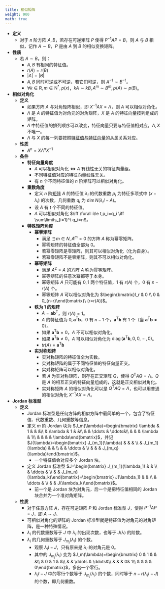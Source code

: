 ```yaml
---
title: 相似矩阵
weight: 900
math: true
---
```


- **定义**
    - 对于 $n$ 阶方阵 $A,B$，若存在可逆矩阵 $P$ 使得 $P^{-1}AP=B$，则 $A$ 与 $B$ 相似，记作 $A\sim B$，$P$ 是由 $A$ 到 $B$ 的相似变换矩阵。
- **性质**
    - 若 $A\sim B$，则：
        - $A,B$ 有相同的特征值。
        - $r(A)=r(B)$
        - $|A|=|B|$
        - $A,B$ 同时可逆或不可逆，若它们可逆，则 $A^{-1}\sim B^{-1}$。
        - $\forall k\in\mathrm R,m\in\mathrm N^*,p(x)$，$kA\sim kB,A^m\sim B^m,p(A)\sim p(B)$。
- **相似对角化** <span id="sbr8c0"></span>
    - **定义**
        - 如果方阵 $A$ 与对角矩阵相似，即 $X^{-1}AX=\Lambda$，则 $A$ 可以相似对角化。
        - $\Lambda$ 是 $A$ 的特征值为对角元的对角矩阵，$X$ 是 $A$ 的特征向量按列组成的矩阵。
        - $\Lambda$ 中特征值的排列顺序可以改变，特征向量只要与特征值相对应，$\Lambda,X$ 不唯一。
        - $\Lambda$ 与 $X$ 的每一列要按照[特征值与特征向量](/notes/docs/mathematics/linear-algrbra/eigenvalue-and-eigenvector)的从属关系对应。
    - **性质**
        - $A^n=X\Lambda^nX^{-1}$
    - **条件**
        - **特征向量角度**
            - $A$ 可以相似对角化 $\iff$ $A$ 有线性无关的特征向量组。
            - 不同特征值对应的特征向量线性无关。
            - 有 $n$ 个不同特征值的 $n$ 阶矩阵可以相似对角化。
        - **重数角度**
            - 定义 $n$ 阶[矩阵](/notes/docs/mathematics/linear-algrbra/matrix) $A$ 的特征值 $\lambda_i$ 的代数重数 $p_i$ 为特征多项式中 $(x-\lambda_i)$ 的次数，几何重数 $q_i$ 为 $\dim N(\lambda_iI-A)$。
            - 设 $A$ 有 $t$ 个不同的特征值。
            - $A$ 可以相似对角化 $\iff \forall i\le t,p_i=q_i \iff \sum\limits_{i=1}^t q_i=n$。
        - **特殊矩阵角度**
            - **幂零矩阵**
                - 满足 $\exists m\in N,A^m=0$ 的方阵 $A$ 称为幂零矩阵。
                - 幂零矩阵的特征值全部为 $0$。
                - 若幂零矩阵是零矩阵，则其可以相似对角化（化为自身）。
                - 若幂零矩阵不是零矩阵，则其不可以相似对角化。
            - **幂等矩阵**
                - 满足 $A^2=A$ 的方阵 $A$ 称为幂等矩阵。
                - 幂等矩阵的任意次幂都等于本身。
                - 幂等矩阵 $A$ 只可能有 $0,1$ 两个特征值，$1$ 有 $r(A)$ 个，$0$ 有 $n-r(A)$ 个。
                - 幂等矩阵 $A$ 可以相似对角化为 $\begin{bmatrix}I_r & 0 \\ 0 & 0_{n-r}\end{bmatrix}\ (r=r(A))$。
            - **秩为 1 的矩阵**
                - $A=\boldsymbol a\boldsymbol b^{\mathrm T}$，则 $r(A)=1$。
                - $A$ 的特征值为 $0,\boldsymbol a^{\mathrm T}\boldsymbol b$，$0$ 有 $n-1$ 个，$\boldsymbol a^{\mathrm T}\boldsymbol b$ 有 $1$ 个（当 $\boldsymbol a^{\mathrm T}\boldsymbol b\ne 0$）。
                - 如果 $\boldsymbol a^{\mathrm T}\boldsymbol b=0$，$A$ 不可以相似对角化。
                - 如果 $\boldsymbol a^{\mathrm T}\boldsymbol b\ne 0$，$A$ 可以相似对角化为 $\operatorname{diag}(\boldsymbol a^{\mathrm T}\boldsymbol b,0,0,\cdots,0)$。
                - $tr(A)=\boldsymbol a^{\mathrm T}\boldsymbol b$
            - **实对称矩阵**
                - 实对称矩阵的特征值全为实数。
                - 实对称矩阵的属于不同特征值的特征向量正交。
                - 实对称矩阵可以相似对角化。
                - 若 $A$ 为实对称矩阵，则存在正交矩阵 $Q$，使得 $Q^{\mathrm T}AQ=\Lambda$。$Q$ 是 $A$ 的相互正交的特征向量组成的，这就是正交相似对角化。
                - 实对称矩阵 $A$ 的相似对角化可以是 $Q^{\mathrm T}AQ=\Lambda$，也可以用普通的相似对角化 $X^{-1}AX=\Lambda$。
- **Jordan 标准型**
    - **定义**
        - Jordan 标准型是任何方阵的相似方阵中最简单的一个，包含了特征值、代数重数、几何重数等信息。
        - 定义 $m$ 阶 Jordan 块为 $J_m(\lambda)=\begin{bmatrix} \lambda & 1 &  & &\\  & \lambda & 1 & &\\  &  & \ddots &  \ddots&\\  &  &  & \lambda & 1\\  &  &  &  & \lambda\end{bmatrix}$，并记 $J(\lambda)=\begin{bmatrix} J_{m_1}(\lambda) &  &  & \\  & J_{m_1}(\lambda) &  & \\  &  & \ddots & \\  &  &  & J_{m_q}(\lambda)\end{bmatrix}$。
            - 一个特征值会对应多个 Jordan 块。
        - 定义 Jordan 标准型 $J=\begin{bmatrix} J_{m_1}(\lambda_1) &  & \\  & \ddots & \\  &  & J_{m_n}(\lambda_k)\end{bmatrix}=\begin{bmatrix} J(\lambda_1) &  & \\  & \ddots & \\  &  & J(\lambda_k)\end{bmatrix}$。
            - 前一个是 Jordan 块为对角元，后一个是把特征值相同的 Jordan 块合并为一个准对角矩阵。
    - **性质**
        - 对于任意方阵 $A$，存在可逆矩阵 $P$ 和 Jordan 标准型 $J$，使得 $P^{-1}AP=J$，即 $A\sim J$。
        - 可相似对角化的矩阵的 Jordan 标准型就是特征值为对角元的对角矩阵，是一种特殊情况。
        - $\lambda_i$ 的代数重数等于 $J$ 中 $\lambda_i$ 的出现次数，也等于 $J(\lambda)$ 的阶数。
        - $\lambda_i$ 的几何重数等于 $J_{m_j}(\lambda_i)$ 的个数。
            - 观察 $\lambda_i I-J$，只有原来是 $\lambda_i$ 的对角元是 $0$。
            - 其中的 $J_{m_j}(\lambda_i)$ 变为 $J_m(\lambda)=\begin{bmatrix} 0 & 1 &  & &\\  & 0 & 1 & &\\  &  & \ddots &  \ddots&\\  &  &  & 0& 1\\  &  &  &  & 0\end{bmatrix}$，多出一个零行。
            - $\lambda_i I-J$ 中的零行个数等于 $J_{m_j}(\lambda_i)$ 的个数，同时等于 $n-r(\lambda_i I-J)$ 的个数，即几何重数。
